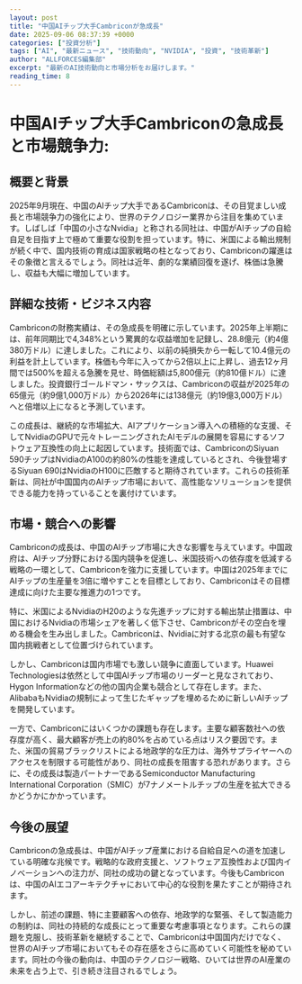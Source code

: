 ```yaml
---
layout: post
title: "中国AIチップ大手Cambriconが急成長"
date: 2025-09-06 08:37:39 +0000
categories: ["投資分析"]
tags: ["AI", "最新ニュース", "技術動向", "NVIDIA", "投資", "技術革新"]
author: "ALLFORCES編集部"
excerpt: "最新のAI技術動向と市場分析をお届けします。"
reading_time: 8
---
```

# **中国AIチップ大手Cambriconの急成長と市場競争力**:

## 概要と背景

2025年9月現在、中国のAIチップ大手であるCambriconは、その目覚ましい成長と市場競争力の強化により、世界のテクノロジー業界から注目を集めています。しばしば「中国の小さなNvidia」と称される同社は、中国がAIチップの自給自足を目指す上で極めて重要な役割を担っています。特に、米国による輸出規制が続く中で、国内技術の育成は国家戦略の柱となっており、Cambriconの躍進はその象徴と言えるでしょう。同社は近年、劇的な業績回復を遂げ、株価は急騰し、収益も大幅に増加しています。

## 詳細な技術・ビジネス内容

Cambriconの財務実績は、その急成長を明確に示しています。2025年上半期には、前年同期比で4,348%という驚異的な収益増加を記録し、28.8億元（約4億380万ドル）に達しました。これにより、以前の純損失から一転して10.4億元の利益を計上しています。株価も今年に入ってから2倍以上に上昇し、過去12ヶ月間では500%を超える急騰を見せ、時価総額は5,800億元（約810億ドル）に達しました。投資銀行ゴールドマン・サックスは、Cambriconの収益が2025年の65億元（約9億1,000万ドル）から2026年には138億元（約19億3,000万ドル）へと倍増以上になると予測しています。

この成長は、継続的な市場拡大、AIアプリケーション導入への積極的な支援、そしてNvidiaのGPUで元々トレーニングされたAIモデルの展開を容易にするソフトウェア互換性の向上に起因しています。技術面では、CambriconのSiyuan 590チップはNvidiaのA100の約80%の性能を達成しているとされ、今後登場するSiyuan 690はNvidiaのH100に匹敵すると期待されています。これらの技術革新は、同社が中国国内のAIチップ市場において、高性能なソリューションを提供できる能力を持っていることを裏付けています。

## 市場・競合への影響

Cambriconの成長は、中国のAIチップ市場に大きな影響を与えています。中国政府は、AIチップ分野における国内競争を促進し、米国技術への依存度を低減する戦略の一環として、Cambriconを強力に支援しています。中国は2025年までにAIチップの生産量を3倍に増やすことを目標としており、Cambriconはその目標達成に向けた主要な推進力の1つです。

特に、米国によるNvidiaのH20のような先進チップに対する輸出禁止措置は、中国におけるNvidiaの市場シェアを著しく低下させ、Cambriconがその空白を埋める機会を生み出しました。Cambriconは、Nvidiaに対する北京の最も有望な国内挑戦者として位置づけられています。

しかし、Cambriconは国内市場でも激しい競争に直面しています。Huawei Technologiesは依然として中国AIチップ市場のリーダーと見なされており、Hygon Informationなどの他の国内企業も競合として存在します。また、AlibabaもNvidiaの規制によって生じたギャップを埋めるために新しいAIチップを開発しています。

一方で、Cambriconにはいくつかの課題も存在します。主要な顧客数社への依存度が高く、最大顧客が売上の約80%を占めている点はリスク要因です。また、米国の貿易ブラックリストによる地政学的な圧力は、海外サプライヤーへのアクセスを制限する可能性があり、同社の成長を阻害する恐れがあります。さらに、その成長は製造パートナーであるSemiconductor Manufacturing International Corporation（SMIC）が7ナノメートルチップの生産を拡大できるかどうかにかかっています。

## 今後の展望

Cambriconの急成長は、中国がAIチップ産業における自給自足への道を加速している明確な兆候です。戦略的な政府支援と、ソフトウェア互換性および国内イノベーションへの注力が、同社の成功の鍵となっています。今後もCambriconは、中国のAIエコアーキテクチャにおいて中心的な役割を果たすことが期待されます。

しかし、前述の課題、特に主要顧客への依存、地政学的な緊張、そして製造能力の制約は、同社の持続的な成長にとって重要な考慮事項となります。これらの課題を克服し、技術革新を継続することで、Cambriconは中国国内だけでなく、世界のAIチップ市場においてもその存在感をさらに高めていく可能性を秘めています。同社の今後の動向は、中国のテクノロジー戦略、ひいては世界のAI産業の未来を占う上で、引き続き注目されるでしょう。
